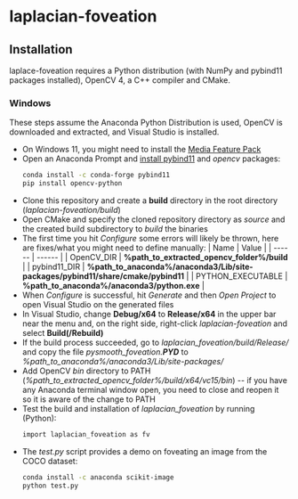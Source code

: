 # laplacian-foveation

## Installation

laplace-foveation requires a Python distribution (with NumPy and pybind11 packages installed), OpenCV 4, a C++ compiler and CMake.

### Windows
These steps assume the Anaconda Python Distribution is used, OpenCV is downloaded and extracted, and Visual Studio is installed.

- On Windows 11, you might need to install the [Media Feature Pack](https://support.microsoft.com/en-us/topic/media-feature-pack-list-for-windows-n-editions-c1c6fffa-d052-8338-7a79-a4bb980a700a)
- Open an Anaconda Prompt and [install pybind11](https://anaconda.org/conda-forge/pybind11) and *opencv* packages:
    ```sh
    conda install -c conda-forge pybind11
	pip install opencv-python
    ```
- Clone this repository and create a **build** directory in the root directory (*laplacian-foveation/build*)
- Open CMake and specify the cloned repository directory as *source* and the created build subdirectory to *build* the binaries
- The first time you hit *Configure* some errors will likely be thrown, here are fixes/what you might need to define manually:
    | Name | Value |
    | ------ | ------ |
    | OpenCV_DIR | **%path_to_extracted_opencv_folder%/build** |
    | pybind11_DIR | **%path_to_anaconda%/anaconda3/Lib/site-packages/pybind11/share/cmake/pybind11** |
    | PYTHON_EXECUTABLE | **%path_to_anaconda%/anaconda3/python.exe** |
- When *Configure* is successful, hit *Generate* and then *Open Project* to open Visual Studio on the generated files
- In Visual Studio, change **Debug/x64** to **Release/x64** in the upper bar near the menu and, on the right side, right-click *laplacian-foveation* and select **Build(/Rebuild)**
- If the build process succeeded, go to *laplacian_foveation/build/Release/* and copy the file *pysmooth_foveation.**PYD*** to *%path_to_anaconda%/anaconda3/Lib/site-packages/*
- Add OpenCV *bin* directory to PATH (*%path_to_extracted_opencv_folder%/build/x64/vc15/bin*)
-- if you have any Anaconda terminal window open, you need to close and reopen it so it is aware of the change to PATH
- Test the build and installation of *laplacian_foveation* by running (Python):
    ```sh
    import laplacian_foveation as fv
    ```
- The *test.py* script provides a demo on foveating an image from the COCO dataset:
    ```sh
	conda install -c anaconda scikit-image
    python test.py
    ```